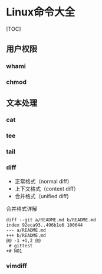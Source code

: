 # Linux命令大全
[TOC]
## 用户权限
### whami
### chmod
###
### 

## 文本处理
### cat
### tee
### tail
### diff
- 正常格式（normal diff）
- 上下文格式（context diff）
- 合并格式（unified diff)

合并格式详解
```
diff --git a/README.md b/README.md
index 92eca93..496b1e6 100644
--- a/README.md
+++ b/README.md
@@ -1 +1,2 @@
 # gittest
+# NO1
```
### vimdiff
